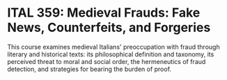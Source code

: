 # ITAL 359: Medieval Frauds: Fake News, Counterfeits, and Forgeries

This course examines medieval Italians' preoccupation with fraud through literary and historical texts: its philosophical definition and taxonomy, its perceived threat to moral and social order, the hermeneutics of fraud detection, and strategies for bearing the burden of proof.